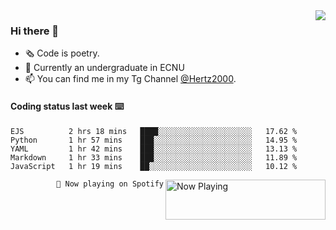 <img  align="right" src="https://github-readme-stats.vercel.app/api?username=BillChen2K&show_icons=true&count_private=true&hide_title=true">

### Hi there 👋

- 🗞 Code is poetry.
- 🌱 Currently an undergraduate in ECNU
- 📫 You can find me in my Tg Channel [@Hertz2000](https://t.me/Hertz2000).

#### Coding status last week ⌨️

<!--START_SECTION:waka-->
```text
EJS          2 hrs 18 mins   ████░░░░░░░░░░░░░░░░░░░░░   17.62 % 
Python       1 hr 57 mins    ███░░░░░░░░░░░░░░░░░░░░░░   14.95 % 
YAML         1 hr 42 mins    ███░░░░░░░░░░░░░░░░░░░░░░   13.13 % 
Markdown     1 hr 33 mins    ███░░░░░░░░░░░░░░░░░░░░░░   11.89 % 
JavaScript   1 hr 19 mins    ██░░░░░░░░░░░░░░░░░░░░░░░   10.12 %
```
<!--END_SECTION:waka-->


<div>
<a href="https://spotify-now-playing.billchen2k.vercel.app/now-playing?open">
   <img align="right" src="https://spotify-now-playing.billchen2k.vercel.app/now-playing" width="256" height="64" alt="Now Playing">
</a>
</div>

<div>
<p align="right"><code>🎵 Now playing on Spotify</code></p>
</div>

<!--
**BillChen2K/BillChen2K** is a ✨ _special_ ✨ repository because its `README.md` (this file) appears on your GitHub profile.

Here are some ideas to get you started:

- 🔭 I’m currently working on ...
- 🌱 I’m currently learning ...
- 👯 I’m looking to collaborate on ...
- 🤔 I’m looking for help with ...
- 💬 Ask me about ...
- 📫 How to reach me: ...
- 😄 Pronouns: ...
- ⚡ Fun fact: ...
-->

